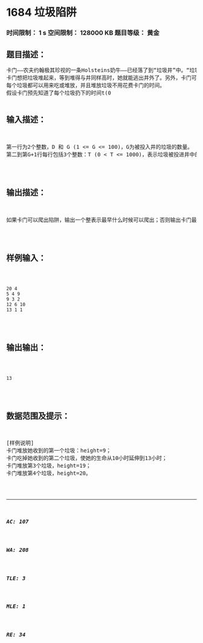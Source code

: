 # 1684 垃圾陷阱   
### 时间限制： 1 s     空间限制： 128000 KB     题目等级： 黄金  
## 题目描述：  

<pre>
卡门——农夫约翰极其珍视的一条Holsteins奶牛——已经落了到“垃圾井”中。“垃圾井”是农夫们扔垃圾的地方，它的深度为D (2 <= D <= 100)英尺。
卡门想把垃圾堆起来，等到堆得与井同样高时，她就能逃出井外了。另外，卡门可以通过吃一些垃圾来维持自己的生命。
每个垃圾都可以用来吃或堆放，并且堆放垃圾不用花费卡门的时间。
假设卡门预先知道了每个垃圾扔下的时间t(0<t<=1000)，以及每个垃圾堆放的高度h(1<=h<=25)和吃进该垃圾能维持生命的时间f(1<=f<=30)，要求出卡门最早能逃出井外的时间，假设卡门当前体内有足够持续10小时的能量，如果卡门10小时内没有进食，卡门就将饿死。
</pre>
  
  
## 输入描述：  

<pre>
第一行为2个整数，D 和 G (1 <= G <= 100)，G为被投入井的垃圾的数量。
第二到第G+1行每行包括3个整数：T (0 < T <= 1000)，表示垃圾被投进井中的时间；F (1 <= F <= 30)，表示该垃圾能维持卡门生命的时间；和 H (1 <= H <= 25)，该垃圾能垫高的高度。
</pre>
  
  
## 输出描述：  

<pre>
如果卡门可以爬出陷阱，输出一个整表示最早什么时候可以爬出；否则输出卡门最长可以存活多长时间。
</pre>
  
  
## 样例输入：  

<pre><code>
20 4
5 4 9
9 3 2
12 6 10
13 1 1
</code></pre>
  
  
## 输出输出：  

<pre><code>
13
</code></pre>
  
  
## 数据范围及提示：  

<pre>
[样例说明]
卡门堆放她收到的第一个垃圾：height=9；
卡门吃掉她收到的第二个垃圾，使她的生命从10小时延伸到13小时；
卡门堆放第3个垃圾，height=19；
卡门堆放第4个垃圾，height=20。
</pre>
  
  
***  

##### AC: 107  
##### WA: 208  
##### TLE: 3  
##### MLE: 1  
##### RE: 34  
